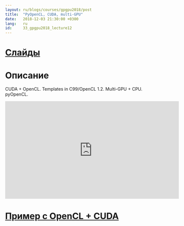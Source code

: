 ```yaml
---
layout: ru/blogs/courses/gpgpu2018/post
title:  "PyOpenCL, CUDA, multi-GPU"
date:   2018-12-03 21:30:00 +0300
lang:   ru
id:     33_gpgpu2018_lecture12
---
```


[Слайды](/static/courses/gpgpu2018/video_cards_computation_lecture_031218.pdf)
=======

Описание
=======

CUDA + OpenCL. Templates in C99/OpenCL 1.2. Multi-GPU + CPU. pyOpenCL.

<iframe width="560" height="315" src="https://www.youtube.com/embed/?listType=playlist&list=PLlb7e2G7aSpTgwAm0GBkvn5XA0NokovJJ&index=11" frameborder="0" allow="autoplay; encrypted-media" allowfullscreen></iframe>

[Пример с OpenCL + CUDA](https://github.com/GPGPUCourse2018/Tasks/tree/cuda)
=======
